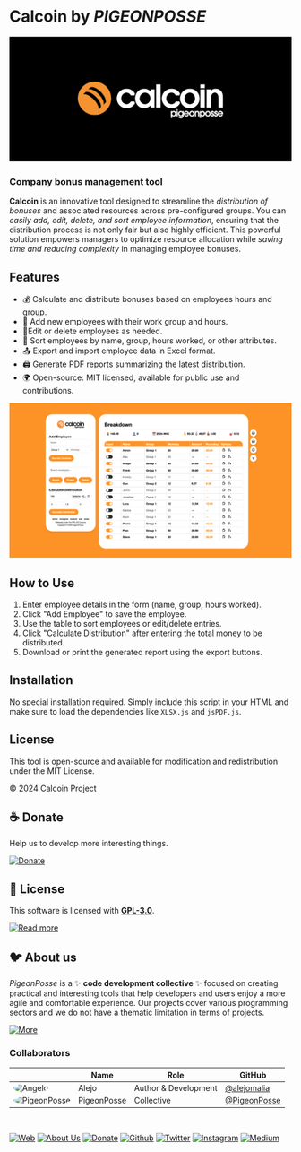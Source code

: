 
# Calcoin by *PIGEONPOSSE*

![HEADER](docs/banner.png)

### Company bonus management tool

**Calcoin** is an innovative tool designed to streamline the *distribution of bonuses* and associated resources across pre-configured groups. You can *easily add, edit, delete, and sort employee information*, ensuring that the distribution process is not only fair but also highly efficient. This powerful solution empowers managers to optimize resource allocation while *saving time and reducing complexity* in managing employee bonuses.

## Features

*   💰 Calculate and distribute bonuses based on employees hours and group.
*   👤 Add new employees with their work group and hours.
*   📝Edit or delete employees as needed.
*   🔄 Sort employees by name, group, hours worked, or other attributes.
*   📤 Export and import employee data in Excel format.
*   🖨️ Generate PDF reports summarizing the latest distribution.
*   🌍 Open-source: MIT licensed, available for public use and contributions.

![HEADER](docs/demo.png)

## How to Use

1.  Enter employee details in the form (name, group, hours worked).
2.  Click "Add Employee" to save the employee.
3.  Use the table to sort employees or edit/delete entries.
4.  Click "Calculate Distribution" after entering the total money to be distributed.
5.  Download or print the generated report using the export buttons.

## Installation

No special installation required. Simply include this script in your HTML and make sure to load the dependencies like `XLSX.js` and `jsPDF.js`.


## License

This tool is open-source and available for modification and redistribution under the MIT License.

© 2024 Calcoin Project

## ☕ Donate

Help us to develop more interesting things.

[![Donate](https://img.shields.io/badge/Donate-grey?style=for-the-badge)](https://pigeonposse.com/?popup=donate)

## 📜 License

This software is licensed with **[GPL-3.0](/LICENSE)**.

[![Read more](https://img.shields.io/badge/Read-more-grey?style=for-the-badge)](/LICENSE)

## 🐦 About us

*PigeonPosse* is a ✨ **code development collective** ✨ focused on creating practical and interesting tools that help developers and users enjoy a more agile and comfortable experience. Our projects cover various programming sectors and we do not have a thematic limitation in terms of projects.

[![More](https://img.shields.io/badge/Read-more-grey?style=for-the-badge)](https://github.com/pigeonposse)

### Collaborators

|                                                                                    | Name        | Role         | GitHub                                         |
| ---------------------------------------------------------------------------------- | ----------- | ------------ | ---------------------------------------------- |
| <img src="https://github.com/alejomalia.png?size=72" alt="Angelo" style="border-radius:100%"/> | Alejo |   Author & Development   | [@alejomalia](https://github.com/alejomalia) |
| <img src="https://github.com/PigeonPosse.png?size=72" alt="PigeonPosse" style="border-radius:100%"/> | PigeonPosse | Collective | [@PigeonPosse](https://github.com/PigeonPosse) |

<br>

<p align="center">

[![Web](https://img.shields.io/badge/Web-grey?style=for-the-badge&logoColor=white)](https://pigeonposse.com)
[![About Us](https://img.shields.io/badge/About%20Us-grey?style=for-the-badge&logoColor=white)](https://pigeonposse.com?popup=about)
[![Donate](https://img.shields.io/badge/Donate-pink?style=for-the-badge&logoColor=white)](https://pigeonposse.com/?popup=donate)
[![Github](https://img.shields.io/badge/Github-black?style=for-the-badge&logo=github&logoColor=white)](https://github.com/pigeonposse)
[![Twitter](https://img.shields.io/badge/Twitter-black?style=for-the-badge&logo=twitter&logoColor=white)](https://twitter.com/pigeonposse_)
[![Instagram](https://img.shields.io/badge/Instagram-black?style=for-the-badge&logo=instagram&logoColor=white)](https://www.instagram.com/pigeon.posse/)
[![Medium](https://img.shields.io/badge/Medium-black?style=for-the-badge&logo=medium&logoColor=white)](https://medium.com/@pigeonposse)

</p>

